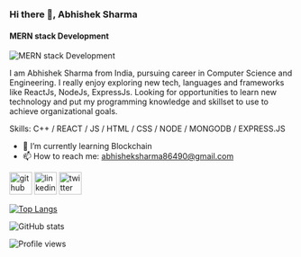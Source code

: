 ### Hi there 👋, Abhishek Sharma
#### MERN stack Development
![MERN stack Development](https://pbs.twimg.com/profile_banners/1191932643824357377/1657993584/600x200)

I am Abhishek Sharma from India, pursuing career in Computer Science and Engineering. I really enjoy exploring new tech, languages and frameworks like ReactJs, NodeJs, ExpressJs. Looking for opportunities to learn new technology and put my programming knowledge and skillset to use to achieve organizational goals.

Skills: C++ / REACT / JS / HTML / CSS / NODE / MONGODB / EXPRESS.JS 

- 🌱 I’m currently learning Blockchain 
- 📫 How to reach me: abhisheksharma86490@gmail.com 


[<img src='https://cdn.jsdelivr.net/npm/simple-icons@3.0.1/icons/github.svg' alt='github' height='40'>](https://github.com/AbhishekSharma-86)  [<img src='https://cdn.jsdelivr.net/npm/simple-icons@3.0.1/icons/linkedin.svg' alt='linkedin' height='40'>](https://www.linkedin.com/in/abhisheksharma-86/)  [<img src='https://cdn.jsdelivr.net/npm/simple-icons@3.0.1/icons/twitter.svg' alt='twitter' height='40'>](https://twitter.com/abhisharma_86)  

[![Top Langs](https://github-readme-stats.vercel.app/api/top-langs/?username=AbhishekSharma-86)](https://github.com/anuraghazra/github-readme-stats)

![GitHub stats](https://github-readme-stats.vercel.app/api?username=AbhishekSharma-86&show_icons=true)  

![Profile views](https://gpvc.arturio.dev/AbhishekSharma-86)  
